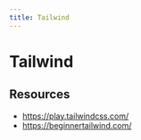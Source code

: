 ```yaml
---
title: Tailwind
---
```


# Tailwind

## Resources

- https://play.tailwindcss.com/
- https://beginnertailwind.com/
